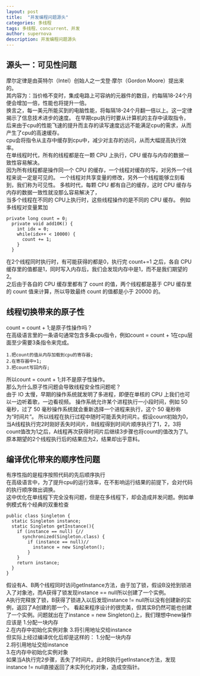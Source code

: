 ```yaml
---
layout: post
title:  "并发编程问题源头"
categories: 多线程
tags: 多线程、concurrent、并发
author: supernova
description: 并发编程问题源头
---
```

## 源头一：可见性问题
摩尔定律是由英特尔（Intel）创始人之一戈登·摩尔（Gordon Moore）提出来的。  
其内容为：当价格不变时，集成电路上可容纳的元器件的数目，约每隔18-24个月便会增加一倍，性能也将提升一倍。  
换言之，每一美元所能买到的电脑性能，将每隔18-24个月翻一倍以上。这一定律揭示了信息技术进步的速度。 
在早期cpu执行时要从计算机的主存中读取指令，后来由于cpu的性能飞速的提升而主存的读写速度远远不能满足cpu的需求，从而产生了cpu的高速缓存。  
cpu会将指令从主存中缓存到cpu中，减少对主存的访问，从而大幅提高执行效率。  
在单线程时代，所有的线程都是在一颗 CPU 上执行，CPU 缓存与内存的数据一致性容易解决。  
因为所有线程都是操作同一个 CPU 的缓存，一个线程对缓存的写，对另外一个线程来说一定是可见的。
一个线程对共享变量的修改，另外一个线程能够立刻看到，我们称为可见性。
多核时代，每颗 CPU 都有自己的缓存，这时 CPU 缓存与内存的数据一致性就没那么容易解决了，  
当多个线程在不同的 CPU上执行时，这些线程操作的是不同的 CPU 缓存。
例如多线程对变量累加
```
private long count = 0;
  private void add10K() {
    int idx = 0;
    while(idx++ < 10000) {
      count += 1;
    }
  }
```
在2个线程同时执行时，有可能获得的都是0，执行完 count+=1 之后，各自 CPU 缓存里的值都是1，同时写入内存后，我们会发现内存中是1，而不是我们期望的 2。  
之后由于各自的 CPU 缓存里都有了 count 的值，两个线程都是基于 CPU 缓存里的 count 值来计算，所以导致最终 count 的值都是小于 20000 的。  
## 线程切换带来的原子性
count = count + 1;是原子性操作吗？  
在高级语言里的一条语句通常包含多条cpu指令，例如count = count + 1在cpu层面至少需要3条指令来完成。
```
1.把count的值从内存加载到cpu的寄存器;
2.在寄存器中+1;
3.把count写回内存;
```
所以count = count + 1;并不是原子性操作。  
那么为什么原子性问题会导致线程安全性问题呢？  
由于 IO 太慢，早期的操作系统就发明了多进程，即便在单核的 CPU 上我们也可以一边听着歌，一边看视频。
操作系统允许某个进程执行一小段时间，例如 50 毫秒，过了 50 毫秒操作系统就会重新选择一个进程来执行，这个 50 毫秒称为“时间片”。
所以线程在执行过程中随时可能丢失时间片。假设count初始为0，当A线程执行完2时刚好丢失时间片，B线程得到时间片顺序执行了1，2，3将count值改为1之后，A线程再次获得时间片后继续3步骤也将count的值改为了1。  
原本期望的2个线程执行后的结果应为2，结果却出乎意料。  

## 编译优化带来的顺序性问题  
有序性指的是程序按照代码的先后顺序执行  
在高级语言中，为了提升cpu的运行效率，在不影响运行结果的前提下，会对代码的执行顺序做出调换。  
这中优化在单线程下完全没有问题，但是在多线程下，却会造成并发问题。例如单例模式有个经典的双重检查
```
public class Singleton {
  static Singleton instance;
  static Singleton getInstance(){
    if (instance == null) {//
      synchronized(Singleton.class) {
        if (instance == null)//
          instance = new Singleton();
        }
    }
    return instance;
  }
}
```
假设有A、B两个线程同时访问getInstance方法，由于加了锁，假设B没抢到锁进入了对象池，而A获得了锁发现instance == null所以创建了一个实例。  
A执行完释放了锁，B获得了锁进入以后发现instance != null所以没有创建新的实例，返回了A创建的那一个。 
看起来程序设计的很完美，但其实B仍然可能也创建了一个实例。问题就出在了instance = new Singleton()上，我们理想中new操作应该是
1.分配一块内存  
2.在内存中初始化实例对象
3.将引用地址交给instance  
但实际上经过编译优化后却是这样的： 
1.分配一块内存  
2.将引用地址交给instance  
3.在内存中初始化实例对象  
如果当A执行完2步骤，丢失了时间片。此时B执行getInstance方法，发现instance != null直接返回了未实列化的对象，造成空指针。


